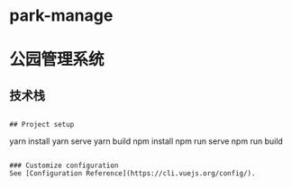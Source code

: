 # park-manage
# 公园管理系统

## 技术栈
```

## Project setup
```
yarn install
yarn serve
yarn build
npm install
npm run serve
npm run build
```

### Customize configuration
See [Configuration Reference](https://cli.vuejs.org/config/).
